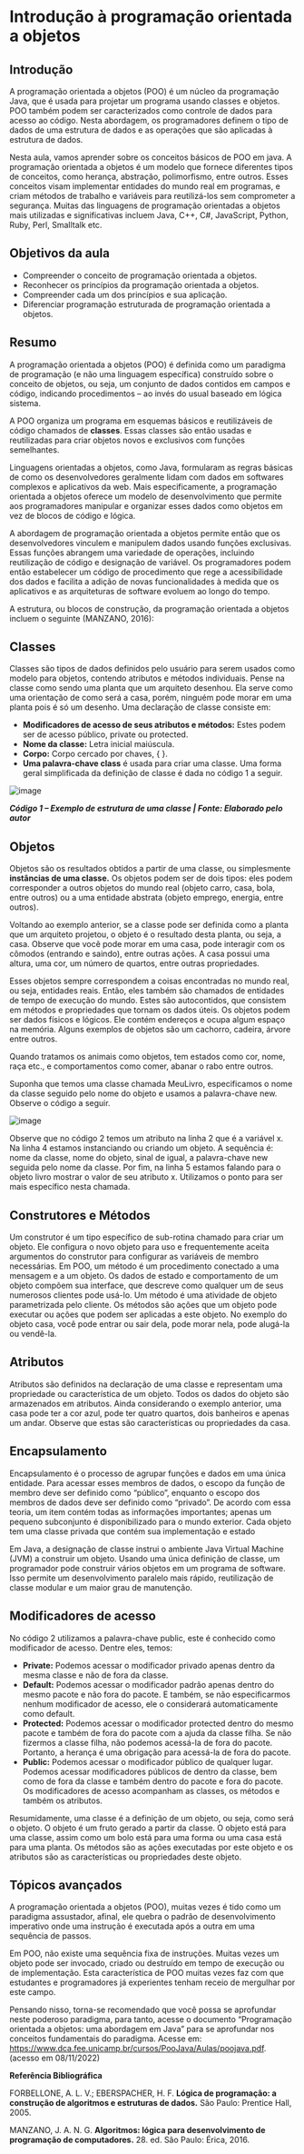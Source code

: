 # **Introdução à programação orientada a objetos**
## **Introdução**

A programação orientada a objetos (POO) é um núcleo da programação Java, que é usada para projetar um programa usando classes e objetos. POO também podem ser caracterizados como controle de dados para acesso ao código. Nesta abordagem, os programadores definem o tipo de dados de uma estrutura de dados e as operações que são aplicadas à estrutura de dados.

Nesta aula, vamos aprender sobre os conceitos básicos de POO em java. A programação orientada a objetos é um modelo que fornece diferentes tipos de conceitos, como herança, abstração, polimorfismo, entre outros. Esses conceitos visam implementar entidades do mundo real em programas, e criam métodos de trabalho e variáveis ​​para reutilizá-los sem comprometer a segurança. Muitas das linguagens de programação orientadas a objetos mais utilizadas e significativas incluem Java, C++, C#, JavaScript, Python, Ruby, Perl, Smalltalk etc.
 
## **Objetivos da aula**

* Compreender o conceito de programação orientada a objetos.
* Reconhecer os princípios da programação orientada a objetos.
* Compreender cada um dos princípios e sua aplicação.
* Diferenciar programação estruturada de programação orientada a objetos.

## **Resumo**

A programação orientada a objetos (POO) é definida como um paradigma de programação (e não uma linguagem específica) construído sobre o conceito de objetos, ou seja, um conjunto de dados contidos em campos e código, indicando procedimentos – ao invés do usual baseado em lógica sistema.

A POO organiza um programa em esquemas básicos e reutilizáveis de código chamados de **classes**. Essas classes são então usadas e reutilizadas para criar objetos novos e exclusivos com funções semelhantes.

Linguagens orientadas a objetos, como Java, formularam as regras básicas de como os desenvolvedores geralmente lidam com dados em softwares complexos e aplicativos da web. Mais especificamente, a programação orientada a objetos oferece um modelo de desenvolvimento que permite aos programadores manipular e organizar esses dados como objetos em vez de blocos de código e lógica.

A abordagem de programação orientada a objetos permite então que os desenvolvedores vinculem e manipulem dados usando funções exclusivas. Essas funções abrangem uma variedade de operações, incluindo reutilização de código e designação de variável. Os programadores podem então estabelecer um código de procedimento que rege a acessibilidade dos dados e facilita a adição de novas funcionalidades à medida que os aplicativos e as arquiteturas de software evoluem ao longo do tempo.

A estrutura, ou blocos de construção, da programação orientada a objetos incluem o seguinte (MANZANO, 2016):

## **Classes**

Classes são tipos de dados definidos pelo usuário para serem usados como modelo para objetos, contendo atributos e métodos individuais. Pense na classe como sendo uma planta que um arquiteto desenhou. Ela serve como uma orientação de como será a casa, porém, ninguém pode morar em uma planta pois é só um desenho. Uma declaração de classe consiste em:

* **Modificadores de acesso de seus atributos e métodos:** Estes podem ser de acesso público, private ou protected.
* **Nome da classe:** Letra inicial maiúscula.
* **Corpo:** Corpo cercado por chaves, { }.
* **Uma palavra-chave class** é usada para criar uma classe. Uma forma geral simplificada da definição de classe é dada no código 1 a seguir.

![image](https://user-images.githubusercontent.com/125761885/223311974-eb31abcf-e4a1-44b5-a695-bc1334408206.png)

_**Código 1 – Exemplo de estrutura de uma classe | Fonte: Elaborado pelo autor**_


## **Objetos**

Objetos são os resultados obtidos a partir de uma classe, ou simplesmente **instâncias de uma classe.** Os objetos podem ser de dois tipos: eles podem corresponder a outros objetos do mundo real (objeto carro, casa, bola, entre outros) ou a uma entidade abstrata (objeto emprego, energia, entre outros).

Voltando ao exemplo anterior, se a classe pode ser definida como a planta que um arquiteto projetou, o objeto é o resultado desta planta, ou seja, a casa. Observe que você pode morar em uma casa, pode interagir com os cômodos (entrando e saindo), entre outras ações. A casa possui uma altura, uma cor, um número de quartos, entre outras propriedades.

Esses objetos sempre correspondem a coisas encontradas no mundo real, ou seja, entidades reais. Então, eles também são chamados de entidades de tempo de execução do mundo. Estes são autocontidos, que consistem em métodos e propriedades que tornam os dados úteis. Os objetos podem ser dados físicos e lógicos. Ele contém endereços e ocupa algum espaço na memória. Alguns exemplos de objetos são um cachorro, cadeira, árvore entre outros.

Quando tratamos os animais como objetos, tem estados como cor, nome, raça etc., e comportamentos como comer, abanar o rabo entre outros.

Suponha que temos uma classe chamada MeuLivro, especificamos o nome da classe seguido pelo nome do objeto e usamos a palavra-chave new. Observe o código a seguir.

![image](https://user-images.githubusercontent.com/125761885/223312069-5c827bd9-bd4b-4e37-8ef3-fa4322f0a4ee.png)

Observe que no código 2 temos um atributo na linha 2 que é a variável x. Na linha 4 estamos instanciando ou criando um objeto. A sequência é: nome da classe, nome do objeto, sinal de igual, a palavra-chave new seguida pelo nome da classe. Por fim, na linha 5 estamos falando para o objeto livro mostrar o valor de seu atributo x. Utilizamos o ponto para ser mais específico nesta chamada.

## **Construtores e Métodos**

Um construtor é um tipo específico de sub-rotina chamado para criar um objeto. Ele configura o novo objeto para uso e frequentemente aceita argumentos do construtor para configurar as variáveis ​​de membro necessárias. Em POO, um método é um procedimento conectado a uma mensagem e a um objeto. Os dados de estado e comportamento de um objeto compõem sua interface, que descreve como qualquer um de seus numerosos clientes pode usá-lo. Um método é uma atividade de objeto parametrizada pelo cliente. Os métodos são ações que um objeto pode executar ou ações que podem ser aplicadas a este objeto. No exemplo do objeto casa, você pode entrar ou sair dela, pode morar nela, pode alugá-la ou vendê-la.



## **Atributos**

Atributos são definidos na declaração de uma classe e representam uma propriedade ou característica de um objeto. Todos os dados do objeto são armazenados em atributos. Ainda considerando o exemplo anterior, uma casa pode ter a cor azul, pode ter quatro quartos, dois banheiros e apenas um andar. Observe que estas são características ou propriedades da casa.



## **Encapsulamento**

Encapsulamento é o processo de agrupar funções e dados em uma única entidade. Para acessar esses membros de dados, o escopo da função de membro deve ser definido como “público”, enquanto o escopo dos membros de dados deve ser definido como “privado”. De acordo com essa teoria, um item contém todas as informações importantes; apenas um pequeno subconjunto é disponibilizado para o mundo exterior. Cada objeto tem uma classe privada que contém sua implementação e estado

Em Java, a designação de classe instrui o ambiente Java Virtual Machine (JVM) a construir um objeto. Usando uma única definição de classe, um programador pode construir vários objetos em um programa de software. Isso permite um desenvolvimento paralelo mais rápido, reutilização de classe modular e um maior grau de manutenção.



## **Modificadores de acesso**

No código 2 utilizamos a palavra-chave public, este é conhecido como modificador de acesso. Dentre eles, temos:

* **Private:** Podemos acessar o modificador privado apenas dentro da mesma classe e não de fora da classe.
* **Default:** Podemos acessar o modificador padrão apenas dentro do mesmo pacote e não fora do pacote. E também, se não especificarmos nenhum modificador de acesso, ele o considerará automaticamente como default.
* **Protected:** Podemos acessar o modificador protected dentro do mesmo pacote e também de fora do pacote com a ajuda da classe filha. Se não fizermos a classe filha, não podemos acessá-la de fora do pacote. Portanto, a herança é uma obrigação para acessá-la de fora do pacote.
* **Public:** Podemos acessar o modificador público de qualquer lugar. Podemos acessar modificadores públicos de dentro da classe, bem como de fora da classe e também dentro do pacote e fora do pacote.
Os modificadores de acesso acompanham as classes, os métodos e também os atributos.

Resumidamente, uma classe é a definição de um objeto, ou seja, como será o objeto. O objeto é um fruto gerado a partir da classe. O objeto está para uma classe, assim como um bolo está para uma forma ou uma casa está para uma planta. Os métodos são as ações executadas por este objeto e os atributos são as características ou propriedades deste objeto.

## **Tópicos avançados**

A programação orientada a objetos (POO), muitas vezes é tido como um paradigma assustador, afinal, ele quebra o padrão de desenvolvimento imperativo onde uma instrução é executada após a outra em uma sequência de passos.

Em POO, não existe uma sequência fixa de instruções. Muitas vezes um objeto pode ser invocado, criado ou destruído em tempo de execução ou de implementação. Esta característica de POO muitas vezes faz com que estudantes e programadores já experientes tenham receio de mergulhar por este campo.

Pensando nisso, torna-se recomendado que você possa se aprofundar neste poderoso paradigma, para tanto, acesse o documento “Programação orientada a objetos: uma abordagem em Java” para se aprofundar nos conceitos fundamentais do paradigma. Acesse em: <https://www.dca.fee.unicamp.br/cursos/PooJava/Aulas/poojava.pdf>. (acesso em 08/11/2022)


**Referência Bibliográfica**

FORBELLONE, A. L. V.; EBERSPACHER, H. F. **Lógica de programação: a construção de algoritmos e estruturas de dados.** São Paulo: Prentice Hall, 2005.

MANZANO, J. A. N. G. **Algoritmos: lógica para desenvolvimento de programação de computadores.** 28. ed. São Paulo: Érica, 2016.
